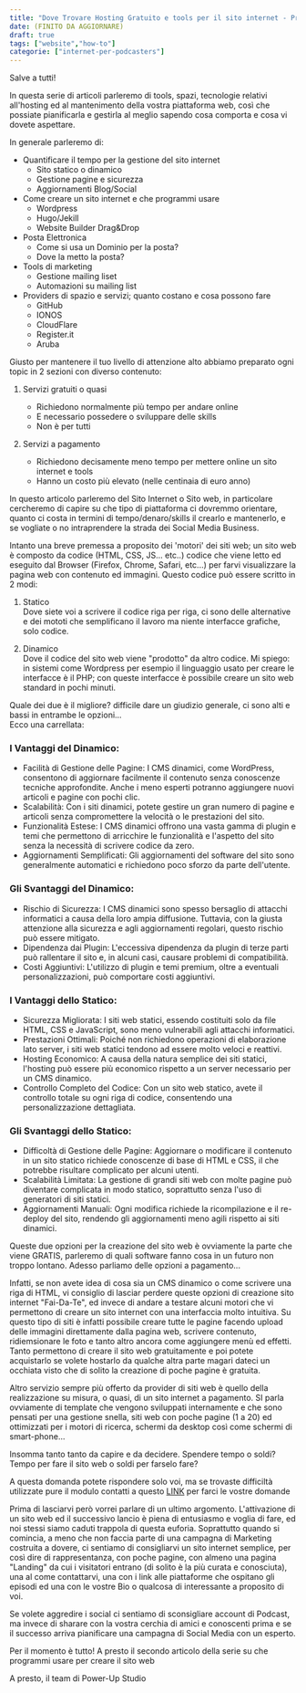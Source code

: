 ```yaml
---
title: "Dove Trovare Hosting Gratuito e tools per il sito internet - Prima Parte"
date: (FINITO DA AGGIORNARE)
draft: true
tags: ["website","how-to"]
categorie: ["internet-per-podcasters"]
---
```


Salve a tutti!

In questa serie di articoli parleremo di tools, spazi, tecnologie relativi all'hosting ed al mantenimento della vostra piattaforma web, così che possiate pianificarla e gestirla al meglio sapendo cosa comporta e cosa vi dovete aspettare.

In generale parleremo di:
- Quantificare il tempo per la gestione del sito internet
    - Sito statico o dinamico
    - Gestione pagine e sicurezza
    - Aggiornamenti Blog/Social
- Come creare un sito internet e che programmi usare
    - Wordpress
    - Hugo/Jekill
    - Website Builder Drag&Drop
- Posta Elettronica
    - Come si usa un Dominio per la posta?
    - Dove la metto la posta?
- Tools di marketing
    - Gestione mailing liset
    - Automazioni su mailing list
- Providers di spazio e servizi; quanto costano e cosa possono fare
    - GitHub
    - IONOS
    - CloudFlare
    - Register.it
    - Aruba
    
Giusto per mantenere il tuo livello di attenzione alto abbiamo preparato ogni topic in 2 sezioni con diverso contenuto:
1. Servizi gratuiti o quasi
    - Richiedono normalmente più tempo per andare online
    - E necessario possedere o sviluppare delle skills
    - Non è per tutti

2. Servizi a pagamento
    - Richiedono decisamente meno tempo per mettere online un sito internet e tools
    - Hanno un costo più elevato (nelle centinaia di euro anno)

In questo articolo parleremo del Sito Internet o Sito web, in particolare cercheremo di capire su che tipo di piattaforma ci dovremmo orientare, quanto ci costa in termini di tempo/denaro/skills il crearlo e mantenerlo, e se vogliate o no intraprendere la strada dei Social Media Business.

Intanto una breve premessa a proposito dei 'motori' dei siti web; un sito web è composto da codice (HTML, CSS, JS... etc..) codice che viene letto ed eseguito dal Browser (Firefox, Chrome, Safari, etc...) per farvi visualizzare la pagina web con contenuto ed immagini.
Questo codice può essere scritto in 2 modi:
1. Statico  
   Dove siete voi a scrivere il codice riga per riga, ci sono delle alternative e dei mototi che semplificano il lavoro ma niente interfacce grafiche, solo codice.

2. Dinamico   
   Dove il codice del sito web viene "prodotto" da altro codice. Mi spiego: in sistemi come Wordpress per esempio il linguaggio usato per creare le interfacce è il PHP; con queste interfacce è possibile creare un sito web standard in pochi minuti.

Quale dei due è il migliore? difficile dare un giudizio generale, ci sono alti e bassi in entrambe le opzioni...   
Ecco una carrellata:

### I Vantaggi del Dinamico:

-    Facilità di Gestione delle Pagine: I CMS dinamici, come WordPress, consentono di aggiornare facilmente il contenuto senza conoscenze tecniche approfondite. Anche i meno esperti potranno aggiungere nuovi articoli e pagine con pochi clic.
-    Scalabilità: Con i siti dinamici, potete gestire un gran numero di pagine e articoli senza compromettere la velocità o le prestazioni del sito.
-    Funzionalità Estese: I CMS dinamici offrono una vasta gamma di plugin e temi che permettono di arricchire le funzionalità e l'aspetto del sito senza la necessità di scrivere codice da zero.
-    Aggiornamenti Semplificati: Gli aggiornamenti del software del sito sono generalmente automatici e richiedono poco sforzo da parte dell'utente.

### Gli Svantaggi del Dinamico:

-    Rischio di Sicurezza: I CMS dinamici sono spesso bersaglio di attacchi informatici a causa della loro ampia diffusione. Tuttavia, con la giusta attenzione alla sicurezza e agli aggiornamenti regolari, questo rischio può essere mitigato.
-    Dipendenza dai Plugin: L'eccessiva dipendenza da plugin di terze parti può rallentare il sito e, in alcuni casi, causare problemi di compatibilità.
-    Costi Aggiuntivi: L'utilizzo di plugin e temi premium, oltre a eventuali personalizzazioni, può comportare costi aggiuntivi.

### I Vantaggi dello Statico:

-    Sicurezza Migliorata: I siti web statici, essendo costituiti solo da file HTML, CSS e JavaScript, sono meno vulnerabili agli attacchi informatici.
-    Prestazioni Ottimali: Poiché non richiedono operazioni di elaborazione lato server, i siti web statici tendono ad essere molto veloci e reattivi.
-    Hosting Economico: A causa della natura semplice dei siti statici, l'hosting può essere più economico rispetto a un server necessario per un CMS dinamico.
-    Controllo Completo del Codice: Con un sito web statico, avete il controllo totale su ogni riga di codice, consentendo una personalizzazione dettagliata.

### Gli Svantaggi dello Statico:

-    Difficoltà di Gestione delle Pagine: Aggiornare o modificare il contenuto in un sito statico richiede conoscenze di base di HTML e CSS, il che potrebbe risultare complicato per alcuni utenti.
-    Scalabilità Limitata: La gestione di grandi siti web con molte pagine può diventare complicata in modo statico, soprattutto senza l'uso di generatori di siti statici.
-    Aggiornamenti Manuali: Ogni modifica richiede la ricompilazione e il re-deploy del sito, rendendo gli aggiornamenti meno agili rispetto ai siti dinamici.

Queste due opzioni per la creazione del sito web è ovviamente la parte che viene GRATIS, parleremo di quali software fanno cosa in un futuro non troppo lontano.
Adesso parliamo delle opzioni a pagamento...

Infatti, se non avete idea di cosa sia un CMS dinamico o come scrivere una riga di HTML, vi consiglio di lasciar perdere queste opzioni di creazione sito internet "Fai-Da-Te", ed invece di andare a testare alcuni motori che vi permettono di creare un sito internet con una interfaccia molto intuitiva.
Su questo tipo di siti è infatti possibile creare tutte le pagine facendo upload delle immagini direttamente dalla pagina web, scrivere contenuto, ridiemsionare le foto e tanto altro ancora come aggiungere menù ed effetti.
Tanto permettono di creare il sito web gratuitamente e poi potete acquistarlo se volete hostarlo da qualche altra parte magari dateci un occhiata visto che di solito la creazione di poche pagine è gratuita.

Altro servizio sempre più offerto da provider di siti web è quello della realizzazione su misura, o quasi, di un sito internet a pagamento.
SI parla ovviamente di template che vengono sviluppati internamente e che sono pensati per una gestione snella, siti web con poche pagine (1 a 20) ed ottimizzati per i motori di ricerca, schermi da desktop così come schermi di smart-phone...


Insomma tanto tanto da capire e da decidere.
Spendere tempo o soldi? Tempo per fare il sito web o soldi per farselo fare?

A questa domanda potete rispondere solo voi, ma se trovaste difficiltà utilizzate pure il modulo contatti a questo [LINK](https://powerupstudio.it/#contact) per farci le vostre domande


Prima di lasciarvi però vorrei parlare di un ultimo argomento.
L'attivazione di un sito web ed il successivo lancio è piena di entusiasmo e voglia di fare, ed noi stessi siamo caduti trappola di questa euforia.
Soprattutto quando si comincia, a meno che non faccia parte di una campagna di Marketing costruita a dovere, ci sentiamo di consigliarvi un sito internet semplice, per così dire di rappresentanza, con poche pagine, con almeno una pagina "Landing" da cui i visitatori entrano (di solito è la più curata e conosciuta), una al come contattarvi, una con i link alle piattaforme che ospitano gli episodi ed una con le vostre Bio o qualcosa di interessante a proposito di voi.

Se volete aggredire i social ci sentiamo di sconsigliare account di Podcast, ma invece di sharare con la vostra cerchia di amici e conoscenti prima e se il successo arriva pianificare una campagna di Social Media con un esperto.

Per il momento è tutto!
A presto il secondo articolo della serie su che programmi usare per creare il sito web

A presto, il team di Power-Up Studio